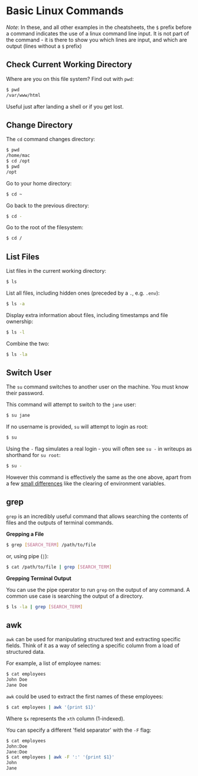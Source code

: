 # Basic Linux Commands

*Note*: In these, and all other examples in the cheatsheets, the `$` prefix before a command indicates the use of a linux command line input. It is not part of the command - it is there to show you which lines are input, and which are output (lines without a `$` prefix)

## Check Current Working Directory

Where are you on this file system? Find out with `pwd`:

```bash
$ pwd
/var/www/html
```

Useful just after landing a shell or if you get lost.

## Change Directory

The `cd` command changes directory:

```bash
$ pwd
/home/mac
$ cd /opt
$ pwd
/opt
```

Go to your home directory:

```bash
$ cd ~
```

Go back to the previous directory:

```bash
$ cd -
```

Go to the root of the filesystem:

```bash
$ cd /
```

## List Files

List files in the current working directory:

```bash
$ ls
```

List all files, including hidden ones (preceded by a `.`, e.g. `.env`):

```bash
$ ls -a
```

Display extra information about files, including timestamps and file ownership:

```bash
$ ls -l
```

Combine the two:

```bash
$ ls -la
```

## Switch User

The `su` command switches to another user on the machine. You must know their password.

This command will attempt to switch to the `jane` user:

```bash
$ su jane
```

If no username is provided, `su` will attempt to login as root:

```bash
$ su
```

Using the `-` flag simulates a real login - you will often see `su -` in writeups as shorthand for `su root`:

```bash
$ su -
```

However this command is effectively the same as the one above, apart from a few [small differences](https://unix.stackexchange.com/questions/15611/what-is-the-difference-between-su-and-su-root) like the clearing of environment variables.

## grep

`grep` is an incredibly useful command that allows searching the contents of files and the outputs of terminal commands. 

**Grepping a File**

```bash
$ grep [SEARCH_TERM] /path/to/file
```

or, using pipe (`|`):

```bash
$ cat /path/to/file | grep [SEARCH_TERM]
```

**Grepping Terminal Output**

You can use the pipe operator to run `grep` on the output of any command. A common use case is searching the output of a directory.

```bash
$ ls -la | grep [SEARCH_TERM]
```

## awk
`awk` can be used for manipulating structured text and extracting specific fields. Think of it as a way of selecting a specific column from a load of structured data.

For example, a list of employee names:

```bash
$ cat employees
John Doe
Jane Doe
```

`awk` could be used to extract the first names of these employees:

```bash
$ cat employees | awk '{print $1}'
```

Where `$x` represents the `xth` column (1-indexed).

You can specify a different 'field separator' with the `-F` flag:

```bash
$ cat employees
John:Doe
Jane:Doe
$ cat employees | awk -F ':' '{print $1}'
John
Jane
```